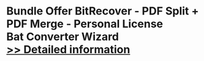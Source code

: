 # Bundle Offer BitRecover - PDF Split + PDF Merge - Personal License<br />Bat Converter Wizard<br />[>> Detailed information](https://secure.shareit.com/shareit/product.html?productid=300954712&affiliateid=200057808)